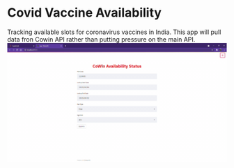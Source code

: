 # Covid Vaccine Availability
Tracking available slots for coronavirus vaccines in India. This app will pull data fron Cowin API rather than putting pressure on the main API.
![](app-Streamlit-Google-Chrome-2021.gif)
